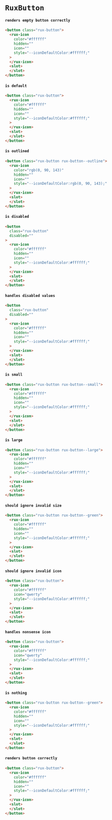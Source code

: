 # `RuxButton`

#### `renders empty button correctly`

```html
<button class="rux-button">
  <rux-icon
    color="#ffffff"
    hidden=""
    icon=""
    style="--iconDefaultColor:#ffffff;"
  >
  </rux-icon>
  <slot>
  </slot>
</button>

```

#### `is default`

```html
<button class="rux-button">
  <rux-icon
    color="#ffffff"
    hidden=""
    icon=""
    style="--iconDefaultColor:#ffffff;"
  >
  </rux-icon>
  <slot>
  </slot>
</button>

```

#### `is outlined`

```html
<button class="rux-button rux-button--outline">
  <rux-icon
    color="rgb(0, 90, 143)"
    hidden=""
    icon=""
    style="--iconDefaultColor:rgb(0, 90, 143);"
  >
  </rux-icon>
  <slot>
  </slot>
</button>

```

#### `is disabled`

```html
<button
  class="rux-button"
  disabled=""
>
  <rux-icon
    color="#ffffff"
    hidden=""
    icon=""
    style="--iconDefaultColor:#ffffff;"
  >
  </rux-icon>
  <slot>
  </slot>
</button>

```

#### `handles disabled values`

```html
<button
  class="rux-button"
  disabled=""
>
  <rux-icon
    color="#ffffff"
    hidden=""
    icon=""
    style="--iconDefaultColor:#ffffff;"
  >
  </rux-icon>
  <slot>
  </slot>
</button>

```

#### `is small`

```html
<button class="rux-button rux-button--small">
  <rux-icon
    color="#ffffff"
    hidden=""
    icon=""
    style="--iconDefaultColor:#ffffff;"
  >
  </rux-icon>
  <slot>
  </slot>
</button>

```

#### `is large`

```html
<button class="rux-button rux-button--large">
  <rux-icon
    color="#ffffff"
    hidden=""
    icon=""
    style="--iconDefaultColor:#ffffff;"
  >
  </rux-icon>
  <slot>
  </slot>
</button>

```

#### `should ignore invalid size`

```html
<button class="rux-button rux-button--green">
  <rux-icon
    color="#ffffff"
    hidden=""
    icon=""
    style="--iconDefaultColor:#ffffff;"
  >
  </rux-icon>
  <slot>
  </slot>
</button>

```

#### `should ignore invalid icon`

```html
<button class="rux-button">
  <rux-icon
    color="#ffffff"
    icon="qwerty"
    style="--iconDefaultColor:#ffffff;"
  >
  </rux-icon>
  <slot>
  </slot>
</button>

```

#### `handles nonsense icon`

```html
<button class="rux-button">
  <rux-icon
    color="#ffffff"
    icon="qwerty"
    style="--iconDefaultColor:#ffffff;"
  >
  </rux-icon>
  <slot>
  </slot>
</button>
```

#### `is nothing`

```html
<button class="rux-button rux-button--green">
  <rux-icon
    color="#ffffff"
    hidden=""
    icon=""
    style="--iconDefaultColor:#ffffff;"
  >
  </rux-icon>
  <slot>
  </slot>
</button>
```

#### `renders button correctly`

```html
<button class="rux-button">
  <rux-icon
    color="#ffffff"
    hidden=""
    icon=""
    style="--iconDefaultColor:#ffffff;"
  >
  </rux-icon>
  <slot>
  </slot>
</button>
```

